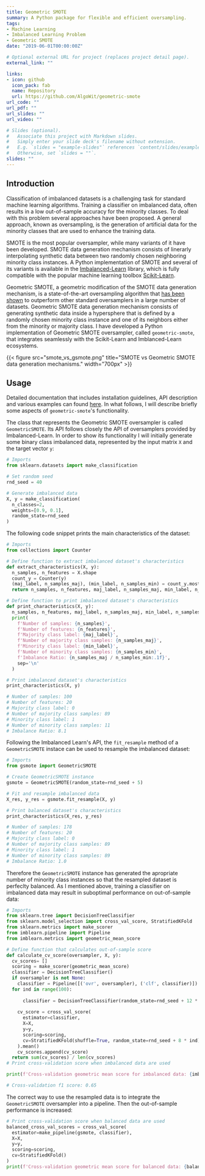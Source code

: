 ```yaml
---
title: Geometric SMOTE
summary: A Python package for flexible and efficient oversampling.
tags:
- Machine Learning
- Imbalanced Learning Problem
- Geometric SMOTE
date: "2019-06-01T00:00:00Z"

# Optional external URL for project (replaces project detail page).
external_link: ""

links:
- icon: github
  icon_pack: fab
  name: Repository
  url: https://github.com/AlgoWit/geometric-smote
url_code: ""
url_pdf: ""
url_slides: ""
url_video: ""

# Slides (optional).
#   Associate this project with Markdown slides.
#   Simply enter your slide deck's filename without extension.
#   E.g. `slides = "example-slides"` references `content/slides/example-slides.md`.
#   Otherwise, set `slides = ""`.
slides: ""
---
```


## Introduction

Classification of imbalanced datasets is a challenging task for standard machine learning algorithms. Training a classifier on imbalanced data, often results in a low out-of-sample accuracy for the minority classes. To deal with this problem several approaches have been proposed. A general approach, known as oversampling, is the generation of artificial data for the minority classes that are used to enhance the training data. 

SMOTE is the most popular oversampler, while many variants of it have been developed. SMOTE data generation mechanism consists of linerarly interpolating synthetic data between two randomly chosen neighboring minority class instances. A Python implementation of SMOTE and several of its variants is available in the [Imbalanced-Learn](https://imbalanced-learn.org/stable/) library, which is fully compatible with the popular machine learning toolbox [Scikit-Learn](https://scikit-learn.org/stable/). 

Geometric SMOTE, a geometric modification of the SMOTE data generation mechanism, is a state-of-the-art oversampling algorithm that [has been shown](../../publication/gsmote_journal) to outperform other standard oversamplers in a large number of datasets. Geometric SMOTE data generation mechanism consists of generating synthetic data inside a hypersphere that is defined by a randomly chosen minority class instance and one of its neighbors either from the minority or majority class. I have developed a Python implementation of Geometric SMOTE oversampler, called `geometric-smote`, that integrates seamlessly with the Scikit-Learn and Imblanced-Learn ecosystems.

{{< figure src="smote_vs_gsmote.png" title="SMOTE vs Geometric SMOTE data generation mechanisms." width="700px" >}}


## Usage

Detailed documentation that includes installation guidelines, API description and various examples can found [here](https://geometric-smote.readthedocs.io/en/latest/?badge=latest). In what follows, I will describe briefly some aspects of `geometric-smote`'s functionality.

The class that represents the Geometric SMOTE oversampler is called `GeometricSMOTE`. Its API follows closely the API of oversamplers provided by Imbalanced-Learn. In order to show its functionality I will initially generate some binary class imbalanced data, represented by the input matrix `X` and the target vector `y`:

```python
# Imports
from sklearn.datasets import make_classification

# Set random seed
rnd_seed = 40

# Generate imbalanced data
X, y = make_classification(
  n_classes=2,
  weights=[0.9, 0.1],
  random_state=rnd_seed
)
```
The following code snippet prints the main characteristics of the dataset:

```python
# Imports
from collections import Counter

# Define function to extract imbalanced dataset's characteristics
def extract_characteristics(X, y):
  n_samples, n_features = X.shape
  count_y = Counter(y)
  (maj_label, n_samples_maj), (min_label, n_samples_min) = count_y.most_common()
  return n_samples, n_features, maj_label, n_samples_maj, min_label, n_samples_min

# Define function to print imbalanced dataset's characteristics
def print_characteristics(X, y):
  n_samples, n_features, maj_label, n_samples_maj, min_label, n_samples_min = extract_characteristics(X, y)
  print(
    f'Number of samples: {n_samples}',
    f'Number of features: {n_features}',
    f'Majority class label: {maj_label}',
    f'Number of majority class samples: {n_samples_maj}',
    f'Minority class label: {min_label}',
    f'Number of minority class samples: {n_samples_min}',
    f'Imbalance Ratio: {n_samples_maj / n_samples_min:.1f}',
    sep='\n'
  )

# Print imbalanced dataset's characteristics
print_characteristics(X, y)

# Number of samples: 100
# Number of features: 20
# Majority class label: 0
# Number of majority class samples: 89
# Minority class label: 1
# Number of minority class samples: 11
# Imbalance Ratio: 8.1
```

Following the Imbalanced Learn's API, the `fit_resample` method of a `GeometricSMOTE` instace can be used to resample the imbalanced dataset:

```python
# Imports
from gsmote import GeometricSMOTE

# Create GeometricSMOTE instance
gsmote = GeometricSMOTE(random_state=rnd_seed + 5)

# Fit and resample imbalanced data
X_res, y_res = gsmote.fit_resample(X, y)

# Print balanced dataset's characteristics
print_characteristics(X_res, y_res)

# Number of samples: 178
# Number of features: 20
# Majority class label: 0
# Number of majority class samples: 89
# Minority class label: 1
# Number of minority class samples: 89
# Imbalance Ratio: 1.0
```

Therefore the `GeometricSMOTE` instance has generated the apropriate number of minority class instances so that the resampled dataset is perfeclty balanced. As I mentioned above, training a classifier on imbalanced data may result in suboptimal performance on out-of-sample data:

```python
# Imports
from sklearn.tree import DecisionTreeClassifier
from sklearn.model_selection import cross_val_score, StratifiedKFold
from sklearn.metrics import make_scorer
from imblearn.pipeline import Pipeline
from imblearn.metrics import geometric_mean_score

# Define function that calculates out-of-sample score
def calculate_cv_score(oversampler, X, y):
  cv_scores= []
  scoring = make_scorer(geometric_mean_score)
  classifier = DecisionTreeClassifier()
  if oversampler is not None:
    classifier = Pipeline([('ovr', oversampler), ('clf', classifier)])
  for ind in range(100):
    
      classifier = DecisionTreeClassifier(random_state=rnd_seed + 12 * ind)
    
    cv_score = cross_val_score(
      estimator=classifier,
      X=X,
      y=y,
      scoring=scoring,
      cv=StratifiedKFold(shuffle=True, random_state=rnd_seed + 8 * ind)
    ).mean()
    cv_scores.append(cv_score)
  return sum(cv_scores) / len(cv_scores)
# Print cross-validation score when imbalanced data are used

print(f'Cross-validation geometric mean score for imbalanced data: {imbalanced_cross_val_scores.mean():.2f}')

# Cross-validation f1 score: 0.65
```

The correct way to use the resampled data is to integrate the `GeometricSMOTE` oversampler into a pipeline. Then the out-of-sample performance is increased:

```python
# Print cross-validation score when balanced data are used
balanced_cross_val_scores = cross_val_score(
  estimator=make_pipeline(gsmote, classifier),
  X=X,
  y=y,
  scoring=scoring,
  cv=StratifiedKFold()
)
print(f'Cross-validation geometric mean score for balanced data: {balanced_cross_val_scores.mean():.2f}')
```